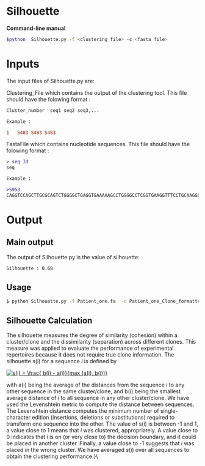 # Silhouette
**Command-line manual**
``` bash
$python  Silhouette.py -f <clustering file> -c <fasta file>
```




# Inputs

The input files of Silhouette.py are: 

Clustering_File which contains the output of the clustering tool. This file should have the folowing format :

``` diff
Cluster_number	seq1 seq2 seq3,...

Example :

1	S483 S483 S483
```

FastaFile which contains nucleotide sequences. This file should have the folowing format :

``` diff
> seq Id
seq

Example :

>S953
CAGGTCCAGCTTGCGCAGTCTGGGGCTGAGGTGAAAAAGCCTGGGGCCTCGGTGAAGGTTTCCTGCAAGGCTTCTGGATACACCTCCAC
```


# Output

## Main output 

The output of Silhouette.py is the value of silhouette:

``` diff
Silhouette : 0.68  
```

## Usage

``` bash
$ python Silhouette.py -f Patient_one.fa  -c Patient_one_Clone_formatted.txt 

   ```

## Silhouette Calculation

The silhouette measures the degree of similarity (cohesion) within a cluster/clone
and the dissimilarity (separation) across different clones. 
This measure was applied to evaluate the performance of
experimental repertoires because it does not require true clone information. 
The silhouette s(i) for a sequence $i$ is defined by

<a href="https://www.codecogs.com/eqnedit.php?latex=\dpi{100}&space;s(i)&space;=&space;\frac{&space;b(i)&space;-&space;a(i)}{max&space;(a(i),&space;b(i))}" target="_blank"><img src="https://latex.codecogs.com/gif.latex?\dpi{100}&space;s(i)&space;=&space;\frac{&space;b(i)&space;-&space;a(i)}{max&space;(a(i),&space;b(i))}" title="s(i) = \frac{ b(i) - a(i)}{max (a(i), b(i))}" /></a>



with a(i) being the average of the distances from the sequence i to any
other sequence in the same cluster/clone, and b(i) being the smallest average
distance of i to all sequence in any other cluster/clone.
We have used the Levenshtein metric to compute the distance between sequences. The Levenshtein distance computes the minimum
number of single-character edition (insertions, deletions or substitutions)
required to transform one sequence into the other. The value of s(i) is
between -1 and 1, a value close to 1 means that $i$ was 
clustered, appropriately. A value close to 0 indicates that i is
on (or very close to) the decision boundary, and it could be placed in another
cluster. Finally, a value close to -1 suggests that $i$  was placed
in the wrong cluster. We have averaged $s(i)$ over
all sequences to obtain the clustering performance.}\\

